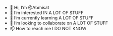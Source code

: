 - 👋 Hi, I’m @Abmisat
- 👀 I’m interested IN A LOT OF STUFF
- 🌱 I’m currently learning A LOT OF STUFF
- 💞️ I’m looking to collaborate on A LOT OF STUFF
- 📫 How to reach me I DO NOT KNOW

<!---
Abmisat/Abmisat is a ✨ special ✨ repository because its `README.md` (this file) appears on your GitHub profile.
You can click the Preview link to take a look at your changes.
--->
